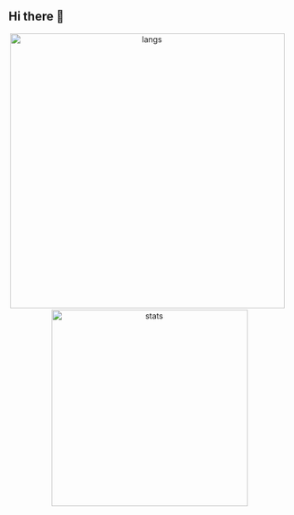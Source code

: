 ## Hi there 👋

<p align="center">
  <img src="https://github-readme-streak-stats.herokuapp.com/?user=exPriceD&" width="490" alt="langs"/>
  &nbsp;
  <img src="https://github-readme-stats.vercel.app/api/top-langs?username=exPriceD&show_icons=true&locale=en&layout=compact" width="350" alt="stats"/>
</p>
